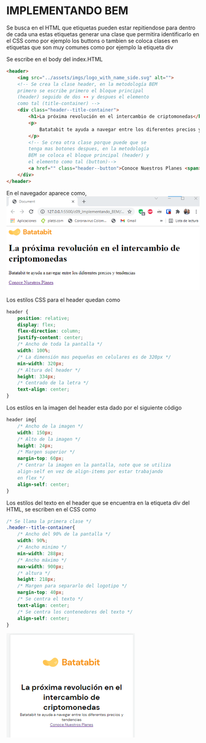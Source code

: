 # IMPLEMENTANDO BEM

Se busca en el HTML que etiquetas pueden estar repitiendose para dentro de cada una estas etiquetas generar una clase que permitira identificarlo en el CSS como por ejemplo los buttons o tambien se coloca clases en etiquetas que son muy comunes como por ejemplo la etiqueta div

Se escribe en el body del index.HTML

~~~html
<header>
    <img src="../assets/imgs/logo_with_name_side.svg" alt="">
    <!-- Se crea la clase header, en la metodología BEM
    primero se escribe primero el bloque principal 
    (header) seguido de dos -- y despues el elemento 
    como tal (title-container) -->
    <div class="header--title-container">
        <h1>La próxima revolución en el intercambio de criptomonedas</h1>
        <p>
            Batatabit te ayuda a navegar entre los diferentes precios y tendencias
        </p>
        <!-- Se crea otra clase porque puede que se 
        tenga mas botones despues, en la metodología 
        BEM se coloca el bloque principal (header) y 
        el elemento como tal (button)-->
        <a href="" class="header--button">Conoce Nuestros Planes <span><i></i></span></a>
    </div>
</header>
~~~

En el navegador aparece como,
![](../imagenes/img14.png)

Los estilos CSS para el header quedan como 

~~~css
header {
    position: relative;
    display: flex;
    flex-direction: column;
    justify-content: center;
    /* Ancho de toda la pantalla */
    width: 100%;
    /* La dimensión mas pequeñas en celulares es de 320px */
    min-width: 320px;
    /* Altura del header */
    height: 334px;
    /* Centrado de la letra */
    text-align: center;
}
~~~

Los estilos en la imagen del header esta dado por el siguiente código

~~~css
header img{
    /* Ancho de la imagen */
    width: 150px;
    /* Alto de la imagen */
    height: 24px;
    /* Margen superior */
    margin-top: 60px;
    /* Centrar la imagen en la pantalla, note que se utiliza
    align-self en vez de align-items por estar trabajando
    en flex */
    align-self: center;
}
~~~

Los estilos del texto en el header que se encuentra en la etiqueta div del HTML, se escriben en el CSS como

~~~css
/* Se llama la primera clase */
.header--title-container{
    /* Ancho del 90% de la pantalla */
    width: 90%;
    /* Ancho minimo */
    min-width: 288px;
    /* Ancho máximo */
    max-width: 900px;
    /* altura */
    height: 218px;
    /* Margen para separarlo del logotipo */
    margin-top: 40px;
    /* Se centra el texto */
    text-align: center;
    /* Se centra los contenedores del texto */
    align-self: center;
}
~~~

![](../imagenes/img15.png)